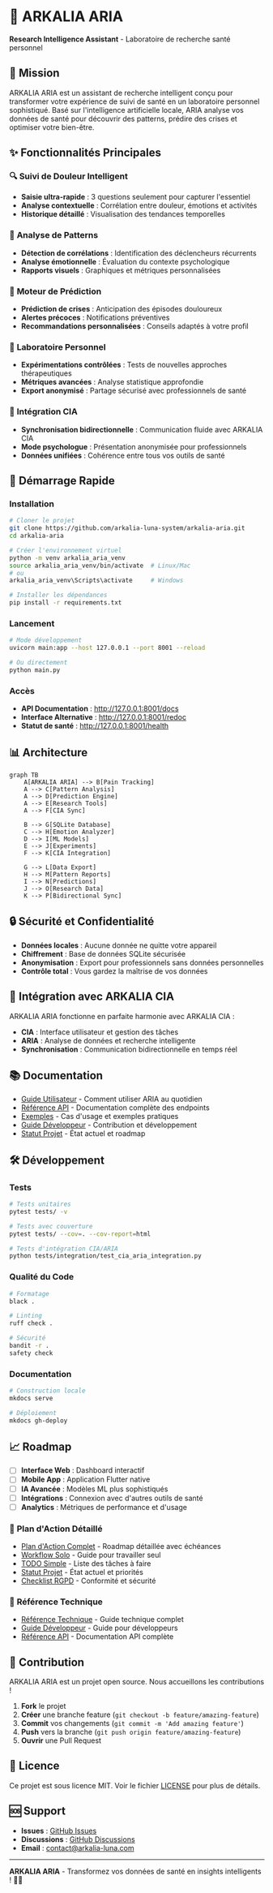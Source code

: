 # 🧠 ARKALIA ARIA

**Research Intelligence Assistant** - Laboratoire de recherche santé personnel

## 🎯 Mission

ARKALIA ARIA est un assistant de recherche intelligent conçu pour transformer votre expérience de suivi de santé en un laboratoire personnel sophistiqué. Basé sur l'intelligence artificielle locale, ARIA analyse vos données de santé pour découvrir des patterns, prédire des crises et optimiser votre bien-être.

## ✨ Fonctionnalités Principales

### 🔍 **Suivi de Douleur Intelligent**
- **Saisie ultra-rapide** : 3 questions seulement pour capturer l'essentiel
- **Analyse contextuelle** : Corrélation entre douleur, émotions et activités
- **Historique détaillé** : Visualisation des tendances temporelles

### 🧠 **Analyse de Patterns**
- **Détection de corrélations** : Identification des déclencheurs récurrents
- **Analyse émotionnelle** : Évaluation du contexte psychologique
- **Rapports visuels** : Graphiques et métriques personnalisées

### 🔮 **Moteur de Prédiction**
- **Prédiction de crises** : Anticipation des épisodes douloureux
- **Alertes précoces** : Notifications préventives
- **Recommandations personnalisées** : Conseils adaptés à votre profil

### 🔬 **Laboratoire Personnel**
- **Expérimentations contrôlées** : Tests de nouvelles approches thérapeutiques
- **Métriques avancées** : Analyse statistique approfondie
- **Export anonymisé** : Partage sécurisé avec professionnels de santé

### 🔗 **Intégration CIA**
- **Synchronisation bidirectionnelle** : Communication fluide avec ARKALIA CIA
- **Mode psychologue** : Présentation anonymisée pour professionnels
- **Données unifiées** : Cohérence entre tous vos outils de santé

## 🚀 Démarrage Rapide

### Installation
```bash
# Cloner le projet
git clone https://github.com/arkalia-luna-system/arkalia-aria.git
cd arkalia-aria

# Créer l'environnement virtuel
python -m venv arkalia_aria_venv
source arkalia_aria_venv/bin/activate  # Linux/Mac
# ou
arkalia_aria_venv\Scripts\activate     # Windows

# Installer les dépendances
pip install -r requirements.txt
```

### Lancement
```bash
# Mode développement
uvicorn main:app --host 127.0.0.1 --port 8001 --reload

# Ou directement
python main.py
```

### Accès
- **API Documentation** : http://127.0.0.1:8001/docs
- **Interface Alternative** : http://127.0.0.1:8001/redoc
- **Statut de santé** : http://127.0.0.1:8001/health

## 📊 Architecture

```mermaid
graph TB
    A[ARKALIA ARIA] --> B[Pain Tracking]
    A --> C[Pattern Analysis]
    A --> D[Prediction Engine]
    A --> E[Research Tools]
    A --> F[CIA Sync]
    
    B --> G[SQLite Database]
    C --> H[Emotion Analyzer]
    D --> I[ML Models]
    E --> J[Experiments]
    F --> K[CIA Integration]
    
    G --> L[Data Export]
    H --> M[Pattern Reports]
    I --> N[Predictions]
    J --> O[Research Data]
    K --> P[Bidirectional Sync]
```

## 🔒 Sécurité et Confidentialité

- **Données locales** : Aucune donnée ne quitte votre appareil
- **Chiffrement** : Base de données SQLite sécurisée
- **Anonymisation** : Export pour professionnels sans données personnelles
- **Contrôle total** : Vous gardez la maîtrise de vos données

## 🤝 Intégration avec ARKALIA CIA

ARKALIA ARIA fonctionne en parfaite harmonie avec ARKALIA CIA :

- **CIA** : Interface utilisateur et gestion des tâches
- **ARIA** : Analyse de données et recherche intelligente
- **Synchronisation** : Communication bidirectionnelle en temps réel

## 📚 Documentation

- [Guide Utilisateur](USER_GUIDE.md) - Comment utiliser ARIA au quotidien
- [Référence API](API_REFERENCE.md) - Documentation complète des endpoints
- [Exemples](EXAMPLES.md) - Cas d'usage et exemples pratiques
- [Guide Développeur](DEVELOPER_GUIDE.md) - Contribution et développement
- [Statut Projet](PROJECT_STATUS.md) - État actuel et roadmap

## 🛠️ Développement

### Tests
```bash
# Tests unitaires
pytest tests/ -v

# Tests avec couverture
pytest tests/ --cov=. --cov-report=html

# Tests d'intégration CIA/ARIA
python tests/integration/test_cia_aria_integration.py
```

### Qualité du Code
```bash
# Formatage
black .

# Linting
ruff check .

# Sécurité
bandit -r .
safety check
```

### Documentation
```bash
# Construction locale
mkdocs serve

# Déploiement
mkdocs gh-deploy
```

## 📈 Roadmap

- [ ] **Interface Web** : Dashboard interactif
- [ ] **Mobile App** : Application Flutter native
- [ ] **IA Avancée** : Modèles ML plus sophistiqués
- [ ] **Intégrations** : Connexion avec d'autres outils de santé
- [ ] **Analytics** : Métriques de performance et d'usage

### 🎯 **Plan d'Action Détaillé**
- [Plan d'Action Complet](ACTION_PLAN.md) - Roadmap détaillée avec échéances
- [Workflow Solo](SOLO_WORKFLOW.md) - Guide pour travailler seul
- [TODO Simple](TODO_SIMPLE.md) - Liste des tâches à faire
- [Statut Projet](PROJECT_STATUS.md) - État actuel et priorités
- [Checklist RGPD](SECURITY_RGPD_CHECKLIST.md) - Conformité et sécurité

### 🔧 **Référence Technique**
- [Référence Technique](TECHNICAL_REFERENCE.md) - Guide technique complet
- [Guide Développeur](DEVELOPER_GUIDE.md) - Guide pour développeurs
- [Référence API](API_REFERENCE.md) - Documentation API complète

## 🤝 Contribution

ARKALIA ARIA est un projet open source. Nous accueillons les contributions !

1. **Fork** le projet
2. **Créer** une branche feature (`git checkout -b feature/amazing-feature`)
3. **Commit** vos changements (`git commit -m 'Add amazing feature'`)
4. **Push** vers la branche (`git push origin feature/amazing-feature`)
5. **Ouvrir** une Pull Request

## 📄 Licence

Ce projet est sous licence MIT. Voir le fichier [LICENSE](https://github.com/arkalia-luna-system/Arkalia-aria/blob/main/LICENSE) pour plus de détails.

## 🆘 Support

- **Issues** : [GitHub Issues](https://github.com/arkalia-luna-system/arkalia-aria/issues)
- **Discussions** : [GitHub Discussions](https://github.com/arkalia-luna-system/arkalia-aria/discussions)
- **Email** : contact@arkalia-luna.com

---

**ARKALIA ARIA** - Transformez vos données de santé en insights intelligents ! 🧠✨
